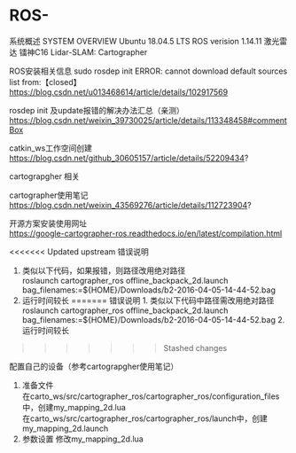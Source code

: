 # ROS-

系统概述  SYSTEM OVERVIEW
  Ubuntu 18.04.5 LTS
  ROS verision 1.14.11
  激光雷达  镭神C16
  Lidar-SLAM: Cartographer

ROS安装相关信息
  sudo rosdep init ERROR: cannot download default sources list from:【closed】
  https://blog.csdn.net/u013468614/article/details/102917569

  rosdep init 及update报错的解决办法汇总（亲测）    
  https://blog.csdn.net/weixin_39730025/article/details/113348458#commentBox
  
  catkin_ws工作空间创建   
  https://blog.csdn.net/github_30605157/article/details/52209434?


cartograpgher 相关

  cartographer使用笔记    
  https://blog.csdn.net/weixin_43569276/article/details/112723904?

  开源方案安装使用网址  
  https://google-cartographer-ros.readthedocs.io/en/latest/compilation.html

<<<<<<< Updated upstream
错误说明
  1. 类似以下代码，如果报错，则路径改用绝对路径                           
  roslaunch cartographer_ros offline_backpack_2d.launch bag_filenames:=${HOME}/Downloads/b2-2016-04-05-14-44-52.bag
  2. 运行时间较长
=======
  错误说明
    1. 类似以下代码中路径需改用绝对路径                           
    roslaunch cartographer_ros offline_backpack_2d.launch bag_filenames:=${HOME}/Downloads/b2-2016-04-05-14-44-52.bag
    2. 运行时间较长
>>>>>>> Stashed changes

  配置自己的设备（参考cartograpgher使用笔记）
  1. 准备文件   
    在carto_ws/src/cartographer_ros/cartographer_ros/configuration_files中，创建my_mapping_2d.lua    
    在carto_ws/src/cartographer_ros/cartographer_ros/launch中，创建my_mapping_2d.launch
  2. 参数设置
    修改my_mapping_2d.lua
